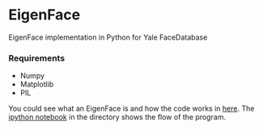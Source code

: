 EigenFace
=========

EigenFace implementation in Python for Yale FaceDatabase

### Requirements
- Numpy
- Matplotlib
- PIL

You could see what an EigenFace is and how the code works in [here][0]. The [ipython notebook][1] in the directory shows
the flow of the program.





  [0]: http://bugra.github.io/work/notes/2013-07-27/PCA-EigenFace-And-All-That/  
  [1]: https://github.com/bugra/EigenFace/blob/master/EigenFace.ipynb
